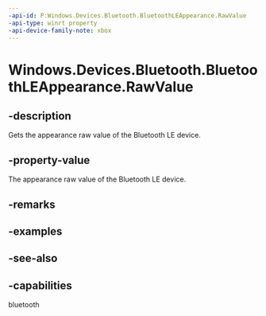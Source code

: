 ```yaml
---
-api-id: P:Windows.Devices.Bluetooth.BluetoothLEAppearance.RawValue
-api-type: winrt property
-api-device-family-note: xbox
---
```


<!-- Property syntax
public ushort RawValue { get; }
-->

# Windows.Devices.Bluetooth.BluetoothLEAppearance.RawValue

## -description
Gets the appearance raw value of the Bluetooth LE device.

## -property-value
The appearance raw value of the Bluetooth LE device.

## -remarks

## -examples

## -see-also

## -capabilities
bluetooth
